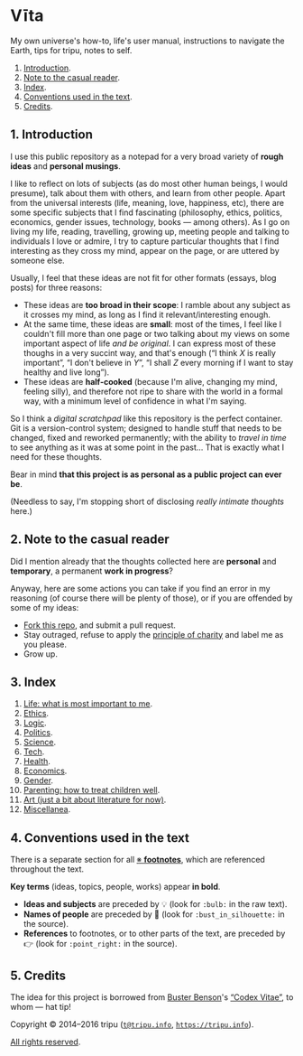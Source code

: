 # V&#299;ta

My own universe's how-to, life's user manual, instructions to navigate the Earth, tips for tripu, notes to self.

1. [Introduction](#1-introduction).
1. [Note to the casual reader](#2-note-to-the-casual-reader).
1. [Index](#3-index).
1. [Conventions used in the text](#4-conventions-used-in-the-text).
1. [Credits](#5-credits).

## 1. Introduction

I use this public repository as a notepad for a very broad variety of **rough ideas** and **personal musings**.

I like to reflect on lots of subjects (as do most other human beings, I would presume), talk about them with others, and learn from other people.
Apart from the universal interests (life, meaning, love, happiness, etc), there are some specific subjects that I find fascinating
(philosophy, ethics, politics, economics, gender issues, technology, books&nbsp;&mdash;&nbsp;among others).
As I go on living my life, reading, travelling, growing up, meeting people and talking to individuals I love or admire, I try to capture particular thoughts
that I find interesting as they cross my mind, appear on the page, or are uttered by someone else.

Usually, I feel that these ideas are not fit for other formats (essays, blog posts) for three reasons:
* These ideas are **too broad in their scope**: I ramble about any subject as it crosses my mind, as long as I find it relevant/interesting enough.
* At the same time, these ideas are **small**: most of the times, I feel like I couldn't fill more than one page or two talking about my views on some important
  aspect of life *and be original*.
  I can express most of these thoughs in a very succint way, and that's enough (&ldquo;I think *X* is really important&rdquo;, &ldquo;I don't believe in
  *Y*&rdquo;, &ldquo;I shall *Z* every morning if I want to stay healthy and live long&rdquo;).
* These ideas are **half-cooked** (because I'm alive, changing my mind, feeling silly), and therefore not ripe to share with the world in a formal way, with a
  minimum level of confidence in what I'm saying.

So I think a *digital scratchpad* like this repository is the perfect container.
Git is a version-control system; designed to handle stuff that needs to be changed, fixed and reworked permanently; with the ability to *travel in time* to see
anything as it was at some point in the past&hellip;
That is exactly what I need for these thoughts.

Bear in mind **that this project is as personal as a public project can ever be**.

(Needless to say, I'm stopping short of disclosing *really intimate thoughts* here.)

## 2. Note to the casual reader

Did I mention already that the thoughts collected here are **personal** and **temporary**, a permanent **work in progress**?

Anyway, here are some actions you can take if you find an error in my reasoning (of course there will be plenty of those), or if you are offended by some of my
ideas:
* [Fork this repo](https://github.com/tripu/Vita/#fork-destination-box), and submit a pull request.
* Stay outraged, refuse to apply the [principle of charity](https://en.wikipedia.org/wiki/Principle_of_charity) and label me as you please.
* Grow up.

## 3. Index

1. [Life: what is most important to me](doc/life.md#life).
1. [Ethics](doc/ethics.md#ethics).
1. [Logic](doc/logic.md#logic).
1. [Politics](doc/politics.md#politics).
1. [Science](doc/science.md#science).
1. [Tech](doc/tech.md#tech).
1. [Health](doc/health.md#health).
1. [Economics](doc/economics.md#economics).
1. [Gender](doc/gender.md#gender).
1. [Parenting: how to treat children well](doc/parenting.md#parenting).
1. [Art (just a bit about literature for now)](doc/art.md#art).
1. [Miscellanea](doc/miscellanea.md#miscellanea).

## 4. Conventions used in the text

There is a separate section for all [&#8251;&nbsp;**footnotes**](doc/footnotes.md#footnotes), which are referenced throughout the text.

**Key terms** (ideas, topics, people, works) appear **in bold**.

* **Ideas and subjects** are preceded by :bulb: (look for `:bulb:` in the raw text).
* **Names of people** are preceded by :bust_in_silhouette: (look for `:bust_in_silhouette:` in the source).
* **References** to footnotes, or to other parts of the text, are preceded by :point_right: (look for `:point_right:` in the source).

## 5. Credits

The idea for this project is borrowed from [Buster Benson](https://github.com/busterbenson)'s
[&ldquo;Codex Vitae&rdquo;](https://github.com/busterbenson/public/blob/master/Codex.md), to whom&nbsp;&mdash;&nbsp;hat tip!

Copyright &copy; 2014&ndash;2016 tripu ([`t@tripu.info`](mailto:t@tripu.info), [`https://tripu.info`](https://tripu.info/)).

[All rights reserved](LICENSE.md).
